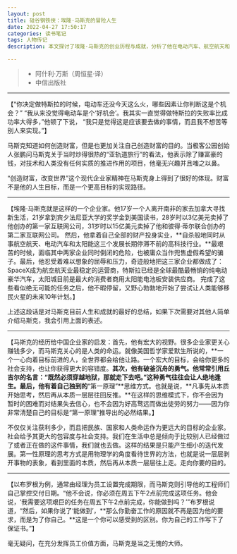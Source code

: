 ```yaml
---
layout: post
title: 硅谷钢铁侠：埃隆·马斯克的冒险人生
date: 2022-04-27 17:50:17
categories: 读书笔记
tags: 人物传记
description: 本文探讨了埃隆·马斯克的创业历程与成就，分析了他在电动汽车、航空航天和可再生能源等领域的创新与影响力，旨在激励更多企业家关注人类未来的发展。

---
```


>- 阿什利·万斯（周恒星·译）
>- 中信出版社


---

【“你决定做特斯拉的时候，电动车还没今天这么火，哪些因素让你判断这是个机会？” “我从来没觉得电动车是个‘好机会’。我其实一直觉得做特斯拉的失败率比成功率大得多，”他顿了下说， “我只是觉得这是应该要去做的事情，而且我不想苦等别人来实现。”】

马斯克知道如何创造财富，但是也更加关注自己创造财富的目的。当极客公园创始人张鹏问马斯克关于当时炒得很热的“亚轨道旅行”的看法，他表示除了赚富豪的钱，对技术和人类没有任何实质的推进作用的项目，他毫无兴趣并且嗤之以鼻。

“创造财富，改变世界”这个现代企业家精神在马斯克身上得到了很好的体现。财富不是他的人生目标，而是一个更高目标的实现路径。

---

【埃隆·马斯克就是这样的一个企业家。他17岁一个人离开南非的家去加拿大寻找新生活，21岁拿到宾夕法尼亚大学的奖学金到美国读书，28岁时以3亿美元卖掉了他创办的第一家互联网公司，31岁时以15亿美元卖掉了他和彼得·蒂尔联合创办的第二家互联网公司。
然后，他拿着自己全部的财产投身实业，**自杀般地同时从事航空航天、电动汽车和太阳能这三个发展长期停滞不前的高科技行业。**最艰苦的时候，面临其中两家企业同时倒闭的危险，也被庸众当作兜售虚假希望的骗子。最后，他忍受着难以想象的屈辱和压力，奇迹般地把这三家企业都做成了：SpaceX成为航空航天业最稳定的运营商，特斯拉已经是全球最酷最畅销的纯电动豪华汽车，太阳城目前是最大的消费者商用太阳能电池板安装供应商。
完成了这些看似绝无可能的任务之后，他不暇停留，又野心勃勃地开始了尝试让人类能够移民火星的未来10年计划。】


上述这段话是对马斯克目前人生和成就的最好的总结，如果下次需要对其他人简单介绍马斯克，我会引用上面的表述。

---

【马斯克的经历给中国企业家的启发：首先，他有宏大的视野。很多企业家更关心赚钱多少，而马斯克关心的是人类的命运。就像美国哲学家爱默生所说的，**一个一心向着目标前进的人，全世界都会给他让路。一个宏大的目标，会给你更多的社会支持，也让你获得更大的容错度。**其次，他有破釜沉舟的勇气。他常常引用丘吉尔的名言：“既然必须穿越地狱，那就走下去吧。”这种勇气往往会让人绝地逢生。最后，他有着自己独到的**“第一原理”**思维方式。也就是说，**凡事先从本质开始思考，然后再从本质一层层往回反推。**在这样的思维模式下，你不会因为暂时的困难而对结果失去信心，也不会因为好高骛远而做出徒劳的努力——因为你非常清楚自己的目标是“第一原理”推导出的必然结果。】

不仅仅关注获利多少，而且把民族、国家和人类命运作为更远大的目标的企业家。社会给予其更大的包容度与社会支持。我们在生活中总是倾向于比较别人已经做过了或者正在做的这件事情，我们就也去做。这样的结果是只能产生细小的迭代发展。第一性原理的思考方式是用物理学的角度看待世界的方法，也就是说一层层剥开事物的表象，看到里面的本质，然后再从本质一层层往上走。走向你要的目的。

---

【以布罗根为例，通常由经理为员工设置完成期限，而马斯克则引导他的工程师们自己掌控交付日期。“他不会说，你必须在周五下午2点前完成这项任务。他会说，‘我需要这项艰巨的任务在周五下午2点前完成，你能做到吗？’”布罗根说道，“然后，如果你说了‘能做到’，**那么你勤奋工作的原因就不再是因为他的要求，而是为了你自己。**这是一个你可以感受到的区别。你为自己的工作写下了保证书。”】

毫无疑问，在充分发挥员工价值方面，马斯克是当之无愧的大师。
